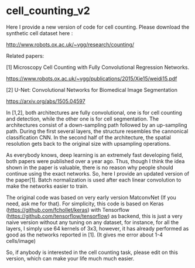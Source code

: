 # cell_counting_v2

Here I provide a new version of code for cell counting.
Please download the synthetic cell dataset here :

http://www.robots.ox.ac.uk/~vgg/research/counting/

Related papers:

[1] Microscopy Cell Counting with Fully Convolutional Regression Networks.

https://www.robots.ox.ac.uk/~vgg/publications/2015/Xie15/weidi15.pdf

[2] U-Net: Convolutional Networks for Biomedical Image Segmentation

https://arxiv.org/abs/1505.04597

In [1,2], both architectures are fully convolutional, one is for cell counting and detection, 
while the other one is for cell segmentation.
The architectures consist of a down-sampling path followed by an up-sampling path.
During the first several layers, the structure resembles the cannonical classification CNN.
In the second half of the architecture, the spatial resolution gets back to the original size with upsampling operations.

As everybody knows, deep learning is an extremely fast developing field, both papers were published over a year ago.
Thus, though I think the idea shown in the paper is valuable, there is no reason why people should continue using the exact networks.
So, here I provide an updated version of the paper[1]. Batch normalization is used after each linear convolution to make the networks easier to train.

The original code was based on very early version MatconvNet (If you need, ask me for that). 
For simplicity, this code is based on Keras (https://github.com/fchollet/keras) with Tensorflow (https://github.com/tensorflow/tensorflow) as backend, this is just a very naive version without any tuning on any dataset, 
for instance, for all the layers, I simply use 64 kernels of 3x3, 
however, it has already performed as good as the networks reported in [1]. (It gives me error about 1-4 cells/image)

So, if anybody is interested in the cell counting task, please edit on this version, which can make your life much much easier. 

